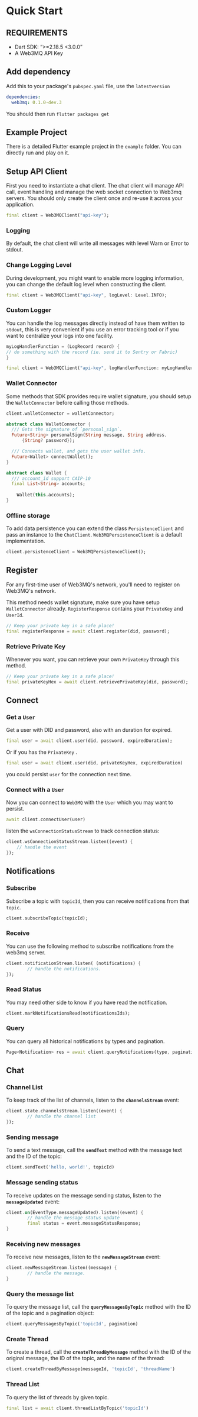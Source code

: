 <!-- 
This README describes the package. If you publish this package to pub.dev,
this README's contents appear on the landing page for your package.

For information about how to write a good package README, see the guide for
[writing package pages](https://dart.dev/guides/libraries/writing-package-pages). 

For general information about developing packages, see the Dart guide for
[creating packages](https://dart.dev/guides/libraries/create-library-packages)
and the Flutter guide for
[developing packages and plugins](https://flutter.dev/developing-packages). 
-->

# Quick Start

## REQUIREMENTS

- Dart SDK:  “>=2.18.5 <3.0.0”
- A Web3MQ API Key

## Add dependency

Add this to your package's `pubspec.yaml` file, use the `latestversion` 

```yaml
dependencies:
  web3mq: 0.1.0-dev.3
```

You should then run `flutter packages get`

## Example Project

There is a detailed Flutter example project in the `example` folder. You can directly run and play on it.

## Setup API Client

First you need to instantiate a chat client. The chat client will manage API call, event handling and manage the web socket connection to Web3mq servers. You should only create the client once and re-use it across your application.

```dart
final client = Web3MQClient("api-key");
```

### Logging

By default, the chat client will write all messages with level Warn or Error to stdout.

### Change Logging Level

During development, you might want to enable more logging information, you can change the default log level when constructing the client.

```dart
final client = Web3MQClient("api-key", logLevel: Level.INFO);
```

### Custom Logger

You can handle the log messages directly instead of have them written to `stdout`, this is very convenient if you use an error tracking tool or if you want to centralize your logs into one facility.

```dart
myLogHandlerFunction = (LogRecord record) {
// do something with the record (ie. send it to Sentry or Fabric)
}

final client = Web3MQClient("api-key", logHandlerFunction: myLogHandlerFunction);
```

### Wallet Connector

Some methods that SDK provides require wallet signature,  you should setup the `WalletConnector` before calling those methods.

```dart
client.walletConnector = walletConnector;
```

```dart
abstract class WalletConnector {
  /// Gets the signature of `personal_sign`.
  Future<String> personalSign(String message, String address,
      {String? password});

  /// Connects wallet, and gets the user wallet info.
  Future<Wallet> connectWallet();
}

abstract class Wallet {
  /// account_id support CAIP-10
  final List<String> accounts;
	
	Wallet(this.accounts);
}
```

### Offline storage

To add data persistence you can extend the class `PersistenceClient` and pass an instance to the `ChatClient`. `Web3MQPersistenceClient` is a default implementation.

```dart
client.persistenceClient = Web3MQPersistenceClient();
```

## Register

For any first-time user of Web3MQ's network, you'll need to register on Web3MQ's network.

This method needs wallet signature, make sure you have setup `WalletConnector` already. `RegisterResponse` contains your `PrivateKey` and `UserId`.

```dart
// Keep your private key in a safe place!
final registerResponse = await client.register(did, password);
```

### Retrieve Private Key

Whenever you want, you can retrieve your own `PrivateKey` through this method.

```dart
// Keep your private key in a safe place!
final privateKeyHex = await client.retrievePrivateKey(did, password);
```

## Connect

### Get a `User`

Get a user with DID and password, also with an duration for expired.

```dart
final user = await client.user(did, password, expiredDuration);
```

Or if you has the `PrivateKey` .

```dart
final user = await client.user(did, privateKeyHex, expiredDuration)
```

you could persist `user` for the connection next time. 

### Connect with a `User`

Now you can connect to `Web3MQ` with the `User` which you may want to persist.

```dart
await client.connectUser(user)
```

listen the `wsConnectionStatusStream` to track connection status:

```dart
client.wsConnectionStatusStream.listen((event) { 
    // handle the event 
});
```

## Notifications

### Subscribe

Subscribe a topic with `topicId`, then you can receive notifications from that `topic`.

```dart
client.subscribeTopic(topicId);
```

### Receive

You can use the following method to subscribe notifications from the web3mq server.

```dart
client.notificationStream.listen( (notifications) {
		// handle the notifications.
});
```

### Read Status

You may need other side to know if you have read the notification.

```dart
client.markNotificationsRead(notificationsIds);
```

### Query

You can query all historical notifications by types and pagination.

```dart
Page<Notification> res = await client.queryNotifications(type, pagination);
```

## Chat

### Channel List

To keep track of the list of channels, listen to the **`channelsStream`** event:

```dart
client.state.channelsStream.listen((event) {
		// handle the channel list 
});
```

### Sending message

To send a text message, call the **`sendText`** method with the message text and the ID of the topic:

```dart
client.sendText('hello, world!', topicId)
```

### Message sending status

To receive updates on the message sending status, listen to the **`messageUpdated`** event:

```dart
client.on(EventType.messageUpdated).listen((event) {
		// handle the message status update 
		final status = event.messageStatusResponse;
}
```

### Receiving new messages

To receive new messages, listen to the **`newMessageStream`** event:

```dart
client.newMessageStream.listen((message) {
		// handle the message.			
}
```

### Query the message list

To query the message list, call the **`queryMessagesByTopic`** method with the ID of the topic and a pagination object:

```dart
client.queryMessagesByTopic('topicId', pagination)
```

### Create Thread

To create a thread, call the **`createThreadByMessage`** method with the ID of the original message, the ID of the topic, and the name of the thread:

```dart
client.createThreadByMessage(messageId, 'topicId', 'threadName')
```

### Thread List

To query the list of threads by given topic.

```dart
final list = await client.threadListByTopic('topicId')
```
